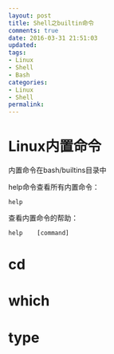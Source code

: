 ```yaml
---
layout: post
title: Shell之builtin命令
comments: true
date: 2016-03-31 21:51:03
updated:
tags:
- Linux
- Shell
- Bash
categories:
- Linux
- Shell
permalink:
---
```


# Linux内置命令

内置命令在bash/builtins目录中

help命令查看所有内置命令：

    help

查看内置命令的帮助：

    help    [command]

# cd

# which

# type

